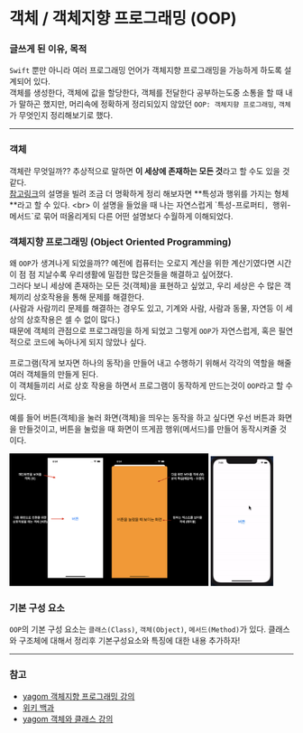 # 객체 / 객체지향 프로그래밍 (OOP)
### 글쓰게 된 이유, 목적
`Swift` 뿐만 아니라 여러 프로그래밍 언어가 객체지향 프로그래밍을 가능하게 하도록 설계되어 있다. <br>
객체를 생성한다, 객체에 값을 할당한다, 객체를 전달한다 공부하는도중 소통을 할 때 내가 말하곤 했지만, 
머리속에 정확하게 정리되있지 않았던  `OOP: 객체지향 프로그래밍`, `객체`가 무엇인지 정리해보기로 했다.

***
### 객체
객체란 무엇일까?? 추상적으로 말하면 **이 세상에 존재하는 모든 것**라고 할 수도 있을 것 같다. <br>
[참고링크](https://www.youtube.com/watch?v=NENTfIAq6ks&t=0s, "yagom`s")의 설명을 빌려 조금 더 명확하게 정리 해보자면 **특성과 행위를 가지는 형체**라고 할 수 있다. <br>
이 설명을 들었을 때 나는 자연스럽게 `특성-프로퍼티`, `행위-메서드`로 묶어 떠올리게되 다른 어떤 설명보다 수월하게 이해되었다.  <br>

### 객체지향 프로그래밍 (**O**bject **O**riented **P**rogramming)
왜 `OOP`가 생겨나게 되었을까??  예전에 컴퓨터는 오로지 계산을 위한 계산기였다면 시간이 점 점 지날수록 우리생활에 밀접한 많은것들을 해결하고 싶어졌다. <br>
그러다 보니 세상에 존재하는 모든 것(객체)을 표현하고 싶었고, 우리 세상은 수 많은 객체끼리 상호작용을 통해 문제를 해결한다.  <br>
(사람과 사람끼리 문제를 해결하는 경우도 있고, 기계와 사람, 사람과 동물, 자연등 이 세상의 상호작용은 셀 수 없이 많다.) <br>
때문에 객체의 관점으로 프로그래밍을 하게 되었고 그렇게 `OOP`가 자연스럽게, 혹은 필연적으로 코드에 녹아나게 되지 않았나 싶다. <br>
<br>
프로그램(작게 보자면 하나의 동작)을 만들어 내고 수행하기 위해서 각각의 역할을 해줄 여러 객체들의 만들게 된다. <br>
이 객체들끼리 서로 상호 작용을 하면서 프로그램이 동작하게 만드는것이 `OOP`라고 할 수 있다. <br>
<br>
예를 들어 버튼(객체)을 눌러 화면(객체)을 띄우는 동작을 하고 싶다면
우선 버튼과 화면을 만들것이고, 버튼을 눌렀을 때 화면이 뜨게끔 행위(메서드)를 만들어 동작시켜줄 것이다.

<img src="https://github.com/zziro95/zzipository/blob/main/images/OOPimage.png" width="70%" height="70%" title="title" alt="OOPimg"></img> 
<img src="https://github.com/zziro95/zzipository/blob/main/images/OOP.gif" width="22%" height="22%" alt="OOPgif"></img>

### 기본 구성 요소
`OOP`의 기본 구성 요소는 `클래스(Class)`, `객체(Object)`, `메서드(Method)`가 있다.
클래스와 구조체에 대해서 정리후 기본구성요소와 특징에 대한 내용 추가하자!  <br>

***
### 참고
 - [yagom 객체지향 프로그래밍 강의](https://www.youtube.com/watch?v=NENTfIAq6ks&t=0s, "yagom`s")
 - [위키 백과](https://ko.wikipedia.org/wiki/%EA%B0%9D%EC%B2%B4_%EC%A7%80%ED%96%A5_%ED%94%84%EB%A1%9C%EA%B7%B8%EB%9E%98%EB%B0%8D, "wikipedia")
 - [yagom 객체와 클래스 강의](https://www.youtube.com/watch?v=wRgrsfTVOQ0, "yagom`s")

